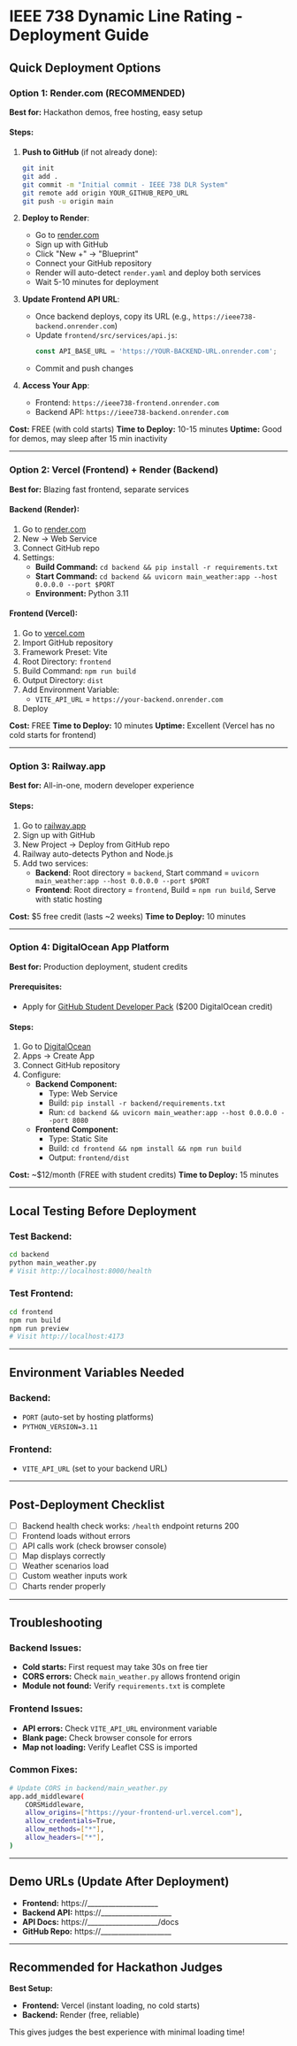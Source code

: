# IEEE 738 Dynamic Line Rating - Deployment Guide

## Quick Deployment Options

### Option 1: Render.com (RECOMMENDED)

**Best for:** Hackathon demos, free hosting, easy setup

#### Steps:

1. **Push to GitHub** (if not already done):
   ```bash
   git init
   git add .
   git commit -m "Initial commit - IEEE 738 DLR System"
   git remote add origin YOUR_GITHUB_REPO_URL
   git push -u origin main
   ```

2. **Deploy to Render**:
   - Go to [render.com](https://render.com)
   - Sign up with GitHub
   - Click "New +" → "Blueprint"
   - Connect your GitHub repository
   - Render will auto-detect `render.yaml` and deploy both services
   - Wait 5-10 minutes for deployment

3. **Update Frontend API URL**:
   - Once backend deploys, copy its URL (e.g., `https://ieee738-backend.onrender.com`)
   - Update `frontend/src/services/api.js`:
     ```javascript
     const API_BASE_URL = 'https://YOUR-BACKEND-URL.onrender.com';
     ```
   - Commit and push changes

4. **Access Your App**:
   - Frontend: `https://ieee738-frontend.onrender.com`
   - Backend API: `https://ieee738-backend.onrender.com`

**Cost:** FREE (with cold starts)
**Time to Deploy:** 10-15 minutes
**Uptime:** Good for demos, may sleep after 15 min inactivity

---

### Option 2: Vercel (Frontend) + Render (Backend)

**Best for:** Blazing fast frontend, separate services

#### Backend (Render):
1. Go to [render.com](https://render.com)
2. New → Web Service
3. Connect GitHub repo
4. Settings:
   - **Build Command:** `cd backend && pip install -r requirements.txt`
   - **Start Command:** `cd backend && uvicorn main_weather:app --host 0.0.0.0 --port $PORT`
   - **Environment:** Python 3.11

#### Frontend (Vercel):
1. Go to [vercel.com](https://vercel.com)
2. Import GitHub repository
3. Framework Preset: Vite
4. Root Directory: `frontend`
5. Build Command: `npm run build`
6. Output Directory: `dist`
7. Add Environment Variable:
   - `VITE_API_URL` = `https://your-backend.onrender.com`
8. Deploy

**Cost:** FREE
**Time to Deploy:** 10 minutes
**Uptime:** Excellent (Vercel has no cold starts for frontend)

---

### Option 3: Railway.app

**Best for:** All-in-one, modern developer experience

#### Steps:
1. Go to [railway.app](https://railway.app)
2. Sign up with GitHub
3. New Project → Deploy from GitHub repo
4. Railway auto-detects Python and Node.js
5. Add two services:
   - **Backend**: Root directory = `backend`, Start command = `uvicorn main_weather:app --host 0.0.0.0 --port $PORT`
   - **Frontend**: Root directory = `frontend`, Build = `npm run build`, Serve with static hosting

**Cost:** $5 free credit (lasts ~2 weeks)
**Time to Deploy:** 10 minutes

---

### Option 4: DigitalOcean App Platform

**Best for:** Production deployment, student credits

#### Prerequisites:
- Apply for [GitHub Student Developer Pack](https://education.github.com/pack) ($200 DigitalOcean credit)

#### Steps:
1. Go to [DigitalOcean](https://www.digitalocean.com)
2. Apps → Create App
3. Connect GitHub repository
4. Configure:
   - **Backend Component:**
     - Type: Web Service
     - Build: `pip install -r backend/requirements.txt`
     - Run: `cd backend && uvicorn main_weather:app --host 0.0.0.0 --port 8080`
   - **Frontend Component:**
     - Type: Static Site
     - Build: `cd frontend && npm install && npm run build`
     - Output: `frontend/dist`

**Cost:** ~$12/month (FREE with student credits)
**Time to Deploy:** 15 minutes

---

## Local Testing Before Deployment

### Test Backend:
```bash
cd backend
python main_weather.py
# Visit http://localhost:8000/health
```

### Test Frontend:
```bash
cd frontend
npm run build
npm run preview
# Visit http://localhost:4173
```

---

## Environment Variables Needed

### Backend:
- `PORT` (auto-set by hosting platforms)
- `PYTHON_VERSION=3.11`

### Frontend:
- `VITE_API_URL` (set to your backend URL)

---

## Post-Deployment Checklist

- [ ] Backend health check works: `/health` endpoint returns 200
- [ ] Frontend loads without errors
- [ ] API calls work (check browser console)
- [ ] Map displays correctly
- [ ] Weather scenarios load
- [ ] Custom weather inputs work
- [ ] Charts render properly

---

## Troubleshooting

### Backend Issues:
- **Cold starts:** First request may take 30s on free tier
- **CORS errors:** Check `main_weather.py` allows frontend origin
- **Module not found:** Verify `requirements.txt` is complete

### Frontend Issues:
- **API errors:** Check `VITE_API_URL` environment variable
- **Blank page:** Check browser console for errors
- **Map not loading:** Verify Leaflet CSS is imported

### Common Fixes:
```bash
# Update CORS in backend/main_weather.py
app.add_middleware(
    CORSMiddleware,
    allow_origins=["https://your-frontend-url.vercel.com"],
    allow_credentials=True,
    allow_methods=["*"],
    allow_headers=["*"],
)
```

---

## Demo URLs (Update After Deployment)

- **Frontend:** https://____________________
- **Backend API:** https://____________________
- **API Docs:** https://____________________/docs
- **GitHub Repo:** https://____________________

---

## Recommended for Hackathon Judges

**Best Setup:**
- **Frontend:** Vercel (instant loading, no cold starts)
- **Backend:** Render (free, reliable)

This gives judges the best experience with minimal loading time!
